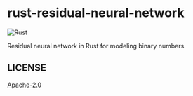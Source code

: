 # rust-residual-neural-network
![Rust](https://img.shields.io/badge/rust-E33616?style=for-the-badge&logo=rust&logoColor=white&labelColor=101010)

Residual neural network in Rust for modeling binary numbers.

## LICENSE
[Apache-2.0](LICENSE)
